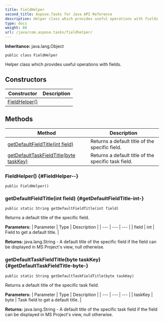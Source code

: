 ```yaml
---
title: FieldHelper
second_title: Aspose.Tasks for Java API Reference
description: Helper class which provides useful operations with fields.
type: docs
weight: 88
url: /java/com.aspose.tasks/fieldhelper/
---
```


**Inheritance:**
java.lang.Object
```
public class FieldHelper
```

Helper class which provides useful operations with fields.
## Constructors

| Constructor | Description |
| --- | --- |
| [FieldHelper()](#FieldHelper--) |  |
## Methods

| Method | Description |
| --- | --- |
| [getDefaultFieldTitle(int field)](#getDefaultFieldTitle-int-) | Returns a default title of the specific field. |
| [getDefaultTaskFieldTitle(byte taskKey)](#getDefaultTaskFieldTitle-byte-) | Returns a default title of the specific task field. |
### FieldHelper() {#FieldHelper--}
```
public FieldHelper()
```


### getDefaultFieldTitle(int field) {#getDefaultFieldTitle-int-}
```
public static String getDefaultFieldTitle(int field)
```


Returns a default title of the specific field.

**Parameters:**
| Parameter | Type | Description |
| --- | --- | --- |
| field | int | Field to get a default title. |

**Returns:**
java.lang.String - A default title of the specific field if the field can be displayed in MS Project's view, null otherwise.
### getDefaultTaskFieldTitle(byte taskKey) {#getDefaultTaskFieldTitle-byte-}
```
public static String getDefaultTaskFieldTitle(byte taskKey)
```


Returns a default title of the specific task field.

**Parameters:**
| Parameter | Type | Description |
| --- | --- | --- |
| taskKey | byte | Task field to get a default title. |

**Returns:**
java.lang.String - A default title of the specific task field if the field can be displayed in MS Project's view, null otherwise.

